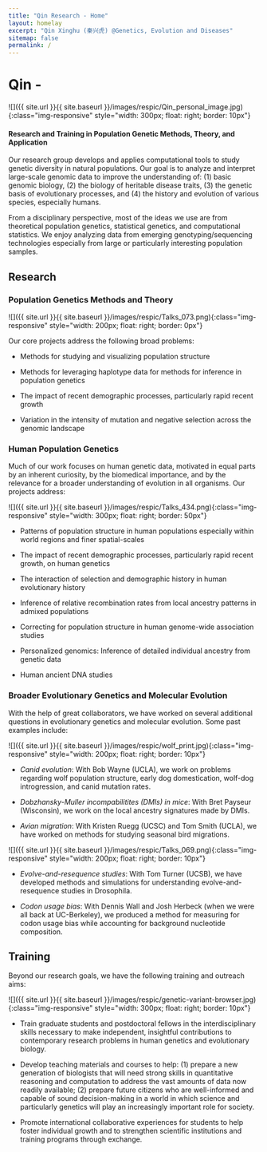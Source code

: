 ```yaml
---
title: "Qin Research - Home"
layout: homelay
excerpt: "Qin Xinghu (秦兴虎) @Genetics, Evolution and Diseases"
sitemap: false
permalink: /
---
```



# Qin -

![]({{ site.url }}{{ site.baseurl }}/images/respic/Qin_personal_image.jpg){:class="img-responsive" style="width: 300px; float: right; border: 10px"}


#### Research and Training in Population Genetic Methods, Theory, and Application



Our research group develops and applies computational tools to study genetic diversity in natural populations.  Our goal is to analyze and interpret large-scale genomic data to improve the understanding of: (1) basic genomic biology, (2) the biology of heritable disease traits, (3) the genetic basis of evolutionary processes, and (4) the history and evolution of various species, especially humans.

From a disciplinary perspective, most of the ideas we use are from theoretical population genetics, statistical genetics, and computational statistics.  We enjoy analyzing data from emerging genotyping/sequencing technologies especially from large or particularly interesting population samples.


## Research

### Population Genetics Methods and Theory

![]({{ site.url }}{{ site.baseurl }}/images/respic/Talks_073.png){:class="img-responsive" style="width: 200px; float: right; border: 0px"}

Our core projects address the following broad problems:


  * Methods for studying and visualizing population structure

  * Methods for leveraging haplotype data for methods for inference in population genetics

  * The impact of recent demographic processes, particularly rapid recent growth

  * Variation in the intensity of mutation and negative selection across the genomic landscape


### Human Population Genetics

Much of our work focuses on human genetic data, motivated in equal parts by an inherent curiosity, by the biomedical importance, and by the relevance for a broader understanding of evolution in all organisms. Our projects address:

![]({{ site.url }}{{ site.baseurl }}/images/respic/Talks_434.png){:class="img-responsive" style="width: 300px; float: right; border: 50px"}

 * Patterns of population structure in human populations especially within world regions and finer spatial-scales

 * The impact of recent demographic processes, particularly rapid recent growth, on human genetics

 * The interaction of selection and demographic history in human evolutionary history

 * Inference of relative recombination rates from local ancestry patterns in admixed populations

 * Correcting for population structure in human genome-wide association studies

 * Personalized genomics: Inference of detailed individual ancestry from genetic data

 * Human ancient DNA studies


### Broader Evolutionary Genetics and Molecular Evolution



With the help of great collaborators, we have worked on several additional questions in evolutionary genetics and molecular evolution.  Some past examples include:

![]({{ site.url }}{{ site.baseurl }}/images/respic/wolf_print.jpg){:class="img-responsive" style="width: 200px; float: right; border: 10px"}

 * *Canid evolution*: With Bob Wayne (UCLA), we work on problems regarding wolf population structure, early dog domestication, wolf-dog introgression, and canid mutation rates.

 * *Dobzhansky-Muller incompabilitites (DMIs) in mice*: With Bret Payseur (Wisconsin), we work on the local ancestry signatures made by DMIs.

 * *Avian migration*: With Kristen Ruegg (UCSC) and Tom Smith (UCLA), we have worked on methods for studying seasonal bird migrations.

![]({{ site.url }}{{ site.baseurl }}/images/respic/Talks_069.png){:class="img-responsive" style="width: 200px; float: right; border: 10px"}

 * *Evolve-and-resequence studies*: With Tom Turner (UCSB), we have developed methods and simulations for understanding evolve-and-resequence studies in Drosophila.  

 * *Codon usage bias*: With Dennis Wall and Josh Herbeck (when we were all back at UC-Berkeley), we produced a method for measuring for codon usage bias while accounting for background nucleotide composition.

## Training

Beyond our research goals, we have the following training and outreach aims:

![]({{ site.url }}{{ site.baseurl }}/images/respic/genetic-variant-browser.jpg){:class="img-responsive"  style="width: 300px; float: right; border: 10px"}


  * Train graduate students and postdoctoral fellows in the interdisciplinary skills necessary to make independent, insightful contributions to contemporary research problems in human genetics and evolutionary biology.

  * Develop teaching materials and courses to help: (1) prepare a new generation of biologists that will need strong skills in quantitative reasoning and computation to address the vast amounts of data now readily available; (2) prepare future citizens who are well-informed and capable of sound decision-making in a world in which science and particularly genetics will play an increasingly important role for society.

  * Promote international collaborative experiences for students to help foster individual growth and to strengthen scientific institutions and training programs through exchange.
